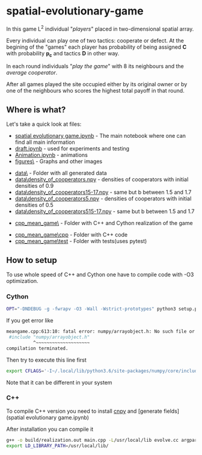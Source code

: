 # spatial-evolutionary-game

In this game L<sup>2</sup> individual "*players*" placed in two-dimensional spatial array.

Every individual can play one of two tactics: cooperate or defect. At the begining of the "games" each player has probability of being assigned **C** with probability **p<sub>c</sub>** and tactics **D** in other way.

In each round individuals "*play the game*" with 8 its neighbours and the *average cooperator*.

After all games played the site occupied either by its original owner or by one of the neighbours who scores the highest total payoff in that round.

## Where is what?
Let's take a quick look at files:

* [spatial evolutionary game.ipynb](spatial%20evolutionary%20game.ipynb) - The main notebook where one can find all main information
* [draft.ipynb](draft.ipynb) - used for experiments and testing
* [Animation.ipynb](Animation.ipynb) - animations
* [figures\\](figures) - Graphs and other images
- [data\\](data) - Folder with all generated data
- [data\\density_of_cooperators.npy](data\density_of_cooperators.npy) - densities of cooperators with initial densities of 0.9
- [data\\density_of_cooperators15-17.npy](data\density_of_cooperators15-17.npy) - same but b between 1.5 and 1.7
- [data\\density_of_cooperators5.npy](data\density_of_cooperators5.npy) - densities of cooperators with initial densities of 0.5
- [data\\density_of_cooperators515-17.npy](data\density_of_cooperators515-17.npy) - same but b between 1.5 and 1.7

* [cpp_mean_game\\](cpp_mean_game) - Folder with C++ and Cython realization of the game
- [cpp_mean_game\\cpp](cpp_mean_game\cpp) - Folder with C++ code
- [cpp_mean_game\\test](cpp_mean_game\test) - Folder with tests(uses pytest)

## How to setup
To use whole speed of C++ and Cython one have to compile code with -O3 optimization.
### Cython
```bash
OPT="-DNDEBUG -g -fwrapv -O3 -Wall -Wstrict-prototypes" python3 setup.py build_ext
```
If you get error like
```bash
meangame.cpp:613:10: fatal error: numpy/arrayobject.h: No such file or directory
 #include "numpy/arrayobject.h"
          ^~~~~~~~~~~~~~~~~~~~~
compilation terminated.
```
Then try to execute this line first
```bash
export CFLAGS='-I~/.local/lib/python3.6/site-packages/numpy/core/include'
```
Note that it can be different in your system

### C++
To compile C++ version you need to install [cnpy](https://github.com/rogersce/cnpy) and [generate fields](spatial evolutionary game.ipynb)

After installation you can compile it
```bash
g++ -o build/realization.out main.cpp -L/usr/local/lib evolve.cc argparser.cpp -lcnpy -lz -O3 --std=c++11
export LD_LIBRARY_PATH=/usr/local/lib/
```
